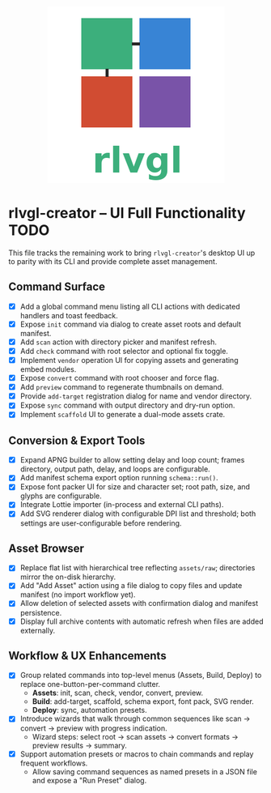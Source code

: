 <!--
docs/TODO-CREATOR-UI-FULL.md - rlvgl-creator – UI Full Functionality TODO.
-->
<p align="center">
  <img src="../rlvgl-logo.png" alt="rlvgl" />
</p>

# rlvgl-creator – UI Full Functionality TODO

This file tracks the remaining work to bring `rlvgl-creator`'s desktop UI up to parity with its CLI and provide complete asset management.

## Command Surface
- [x] Add a global command menu listing all CLI actions with dedicated handlers and toast feedback.
- [x] Expose `init` command via dialog to create asset roots and default manifest.
- [x] Add `scan` action with directory picker and manifest refresh.
- [x] Add `check` command with root selector and optional fix toggle.
- [x] Implement `vendor` operation UI for copying assets and generating embed modules.
- [x] Expose `convert` command with root chooser and force flag.
- [x] Add `preview` command to regenerate thumbnails on demand.
- [x] Provide `add-target` registration dialog for name and vendor directory.
- [x] Expose `sync` command with output directory and dry-run option.
- [x] Implement `scaffold` UI to generate a dual-mode assets crate.

## Conversion & Export Tools
- [x] Expand APNG builder to allow setting delay and loop count; frames directory,
      output path, delay, and loops are configurable.
- [x] Add manifest schema export option running `schema::run()`.
- [x] Expose font packer UI for size and character set; root path,
      size, and glyphs are configurable.
- [x] Integrate Lottie importer (in-process and external CLI paths).
 - [x] Add SVG renderer dialog with configurable DPI list and threshold; both settings are user-configurable before rendering.

## Asset Browser
- [x] Replace flat list with hierarchical tree reflecting `assets/raw`; directories mirror the on-disk hierarchy.
- [x] Add "Add Asset" action using a file dialog to copy files and update manifest
      (no import workflow yet).
- [x] Allow deletion of selected assets with confirmation dialog and manifest persistence.
- [x] Display full archive contents with automatic refresh when files are added externally.
 
## Workflow & UX Enhancements
- [x] Group related commands into top-level menus (Assets, Build, Deploy) to replace one-button-per-command clutter.
  - **Assets**: init, scan, check, vendor, convert, preview.
  - **Build**: add-target, scaffold, schema export, font pack, SVG render.
  - **Deploy**: sync, automation presets.
- [x] Introduce wizards that walk through common sequences like scan → convert → preview with progress indication.
  - Wizard steps: select root → scan assets → convert formats → preview results → summary.
- [x] Support automation presets or macros to chain commands and replay frequent workflows.
  - Allow saving command sequences as named presets in a JSON file and expose a "Run Preset" dialog.

